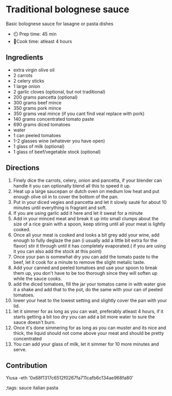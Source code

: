 # Traditional bolognese sauce

Basic bolognese sauce for lasagne or pasta dishes

- ⏲️ Prep time: 45 min
- 🍳Cook time: atleast 4 hours


## Ingredients

- extra virgin olive oil
- 2 carrots
- 2 celery sticks
- 1 large onion
- 2 garlic cloves (optional, but not traditional)
- 200 grams pancetta (optional)
- 300 grams beef mince
- 350 grams pork mince
- 350 grams veal mince (if you cant find veal replace with pork)
- 140 grams concentrated tomato paste 
- 690 grams diced tomatoes
- water
- 1 can peeled tomatoes 
- 1-2 glasses wine (whatever you have open)
- 1 glass of milk (optional)
- 1 glass of beef/vegetable stock (optional)

## Directions

1. Finely dice the carrots, celery, onion and pancetta, if your blender can handle it you can optionally blend all this to speed it up.
2. Heat up a large saucepan or dutch oven on medium low heat and put enough olive oil in to cover the bottom of the pan.
3. Put in your diced vegies and pancetta and let it slowly sauté for about 10 minutes until everything is fragrant and soft.
4. If you are using garlic add it here and let it sweat for a minute
5. Add in your minced meat and break it up into small clumps about the size of a rice grain with a spoon, keep stiring until all your meat is lightly cooked.
6. Once all your meat is cooked and looks a bit grey add your wine, add enough to fully deglaze the pan (i usually add a little bit extra for the flavor) 
stir it through until it has completely evaporated.( if you are using it you can also add the stock at this point)
6. Once your pan is somewhat dry you can add the tomato paste to the beef, let it cook for a minute to remove the slight metalic taste.
7. Add your canned and peeled tomatoes and use your spoon to break them up, you don't have to be too thorough since they will soften up while the sauce cooks.
8. add the diced tomatoes, fill the jar your tomatos came in with water give it a shake and add that to the pot, do the same with your can of peeled tomatoes.
9. lower your heat to the lowest setting and slightly cover the pan with your lid.
10. let it simmer for as long as you can wait, preferably atleast 4 hours, if it starts getting a bit too dry you can add a bit more water to sure the sauce doesn't burn.
11. Once it's done simmering for as long as you can muster and its nice and thick, the liquid should not come above your meat and should be pretty concentrated
12. You can add your glass of milk, let it simmer for 10 more minutes and serve.

## Contribution

Yiusa
-eth '0x68f1317c6512f0267fa711cafb6c134ae968fa80'

;tags: sauce italian pasta
